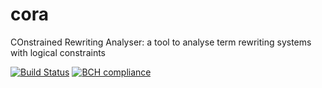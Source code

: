 # cora
COnstrained Rewriting Analyser: a tool to analyse term rewriting systems with logical constraints  
  
[![Build Status](https://travis-ci.org/bornobob/cora.svg?branch=master)](https://travis-ci.org/bornobob/cora)
[![BCH compliance](https://bettercodehub.com/edge/badge/bornobob/cora?branch=master)](https://bettercodehub.com/)
